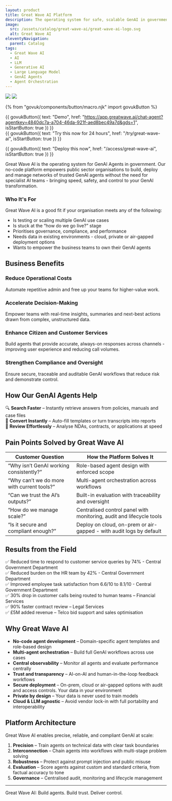```yaml
---
layout: product
title: Great Wave AI Platform
description: The operating system for safe, scalable GenAI in government
image:
  src: /assets/catalog/great-wave-ai/great-wave-ai-logo.svg
  alt: Great Wave AI
eleventyNavigation:
  parent: Catalog
tags:
  - Great Wave AI
  - AI
  - LLM
  - Generative AI
  - Large Language Model
  - GenAI Agents
  - Agent Orchestration
---
```


![](https://img.shields.io/badge/provider-Great_Wave_AI-purple)
![](https://img.shields.io/badge/owner-private_sector-orange)

{% from "govuk/components/button/macro.njk" import govukButton %}

{{ govukButton({
  text: "Demo",
  href: "https://app.greatwave.ai/chat-agent?agentkey=4840dc7a-a704-46da-921f-aed8bec49a7d&gds=1",
  isStartButton: true
}) }}
</br>
{{ govukButton({
  text: "Try this now for 24 hours",
  href: "/try/great-wave-ai",
  isStartButton: true
}) }}
</br>

{{ govukButton({
  text: "Deploy this now",
  href: "/access/great-wave-ai",
  isStartButton: true
}) }}

Great Wave AI is the operating system for GenAI Agents in government. Our no-code platform empowers public sector organisations to build, deploy and manage networks of trusted GenAI agents without the need for specialist AI teams - bringing speed, safety, and control to your GenAI transformation.

### Who It's For

Great Wave AI is a good fit if your organisation meets any of the following:

- Is testing or scaling multiple GenAI use cases
- Is stuck at the “how do we go live?” stage
- Prioritises governance, compliance, and performance
- Needs data in existing environments - cloud, private or air-gapped deployment options
- Wants to empower the business teams to own their GenAI agents

## Business Benefits

### Reduce Operational Costs

Automate repetitive admin and free up your teams for higher-value work.

### Accelerate Decision-Making

Empower teams with real-time insights, summaries and next-best actions drawn from complex, unstructured data.

### Enhance Citizen and Customer Services

Build agents that provide accurate, always-on responses across channels - improving user experience and reducing call volumes.

### Strengthen Compliance and Oversight

Ensure secure, traceable and auditable GenAI workflows that reduce risk and demonstrate control.

## How Our GenAI Agents Help

🔍 **Search Faster** – Instantly retrieve answers from policies, manuals and case files  
📝 **Convert Instantly** – Auto-fill templates or turn transcripts into reports  
📄 **Review Effortlessly** – Analyse NDAs, contracts, or applications at speed

## Pain Points Solved by Great Wave AI

| **Customer Question**                      | **How the Platform Solves It**                                       |
| ------------------------------------------ | -------------------------------------------------------------------- |
| “Why isn’t GenAI working consistently?”    | Role-based agent design with enforced scope                          |
| “Why can’t we do more with current tools?” | Multi-agent orchestration across workflows                           |
| “Can we trust the AI’s outputs?”           | Built-in evaluation with traceability and oversight                  |
| “How do we manage scale?”                  | Centralised control panel with monitoring, audit and lifecycle tools |
| “Is it secure and compliant enough?”       | Deploy on cloud, on-prem or air-gapped - with audit logs by default  |

## Results from the Field

✅ Reduced time to respond to customer service queries by 74% - Central Government Department  
✅ Reduced burden on the HR team by 42% - Central Government Department  
✅ Improved employee task satisfaction from 6.6/10 to 8.1/10 - Central Government Department  
✅ 30% drop in customer calls being routed to human teams – Financial Services  
✅ 90% faster contract review – Legal Services  
✅ £5M added revenue – Telco bid support and sales optimisation

## Why Great Wave AI

- **No-code agent development** – Domain-specific agent templates and role-based design
- **Multi-agent orchestration** – Build full GenAI workflows across use cases
- **Central observability** – Monitor all agents and evaluate performance centrally
- **Trust and transparency** – AI-on-AI and human-in-the-loop feedback workflows
- **Secure deployment** – On-prem, cloud or air-gapped options with audit and access controls. Your data in your environment
- **Private by design** – Your data is never used to train models
- **Cloud & LLM agnostic** – Avoid vendor lock-in with full portability and interoperability

## Platform Architecture

Great Wave AI enables precise, reliable, and compliant GenAI at scale:

1. **Precision** – Train agents on technical data with clear task boundaries
2. **Interconnection** – Chain agents into workflows with multi-stage problem solving
3. **Robustness** – Protect against prompt injection and public misuse
4. **Evaluation** – Score agents against custom and standard criteria, from factual accuracy to tone
5. **Governance** – Centralised audit, monitoring and lifecycle management

---

Great Wave AI: Build agents. Build trust. Deliver control.
